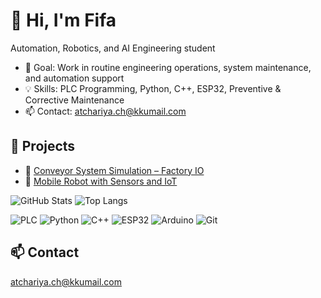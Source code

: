 # 👋 Hi, I'm Fifa
Automation, Robotics, and AI Engineering student  
- 🚀 Goal: Work in routine engineering operations, system maintenance, and automation support  
- 💡 Skills: PLC Programming, Python, C++, ESP32, Preventive & Corrective Maintenance  
- 📫 Contact: atchariya.ch@kkumail.com

## 🚧 Projects
- 🔹 [Conveyor System Simulation – Factory IO](#)  
- 🔹 [Mobile Robot with Sensors and IoT](#)  

![GitHub Stats](https://github-readme-stats.vercel.app/api?username=atchariyach&show_icons=true&theme=radical)
![Top Langs](https://github-readme-stats.vercel.app/api/top-langs/?username=atchariyach&layout=compact&theme=radical)  


![PLC](https://img.shields.io/badge/PLC-Programming-blue?style=flat&logo=siemens)
![Python](https://img.shields.io/badge/Python-3776AB?style=flat&logo=python&logoColor=white)
![C++](https://img.shields.io/badge/C++-00599C?style=flat&logo=cplusplus&logoColor=white)
![ESP32](https://img.shields.io/badge/ESP32-000000?style=flat&logo=espressif&logoColor=white)
![Arduino](https://img.shields.io/badge/Arduino-00979D?style=flat&logo=arduino&logoColor=white)
![Git](https://img.shields.io/badge/Git-F05032?style=flat&logo=git&logoColor=white)

## 📫 Contact
atchariya.ch@kkumail.com  

